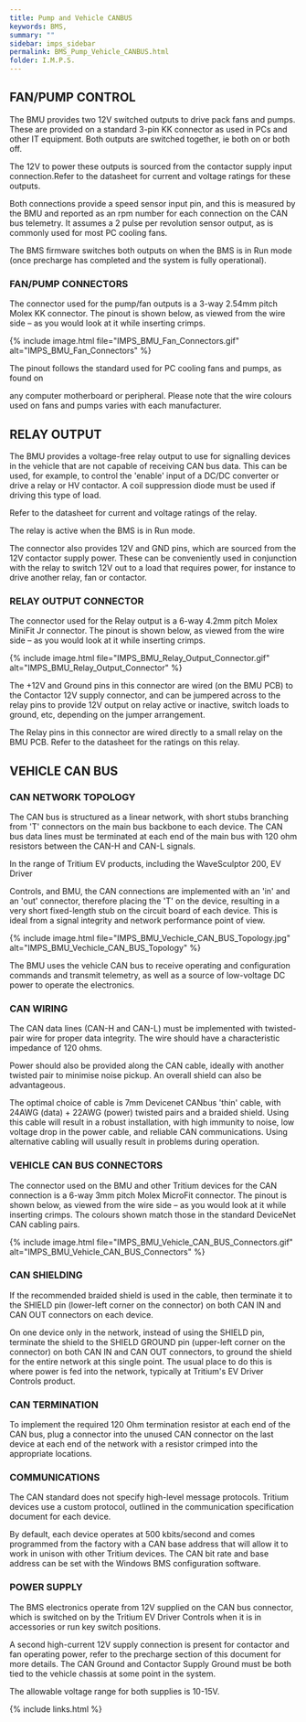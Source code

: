 ```yaml
---
title: Pump and Vehicle CANBUS
keywords: BMS, 
summary: ""
sidebar: imps_sidebar
permalink: BMS_Pump_Vehicle_CANBUS.html
folder: I.M.P.S.
---
```


## FAN/PUMP CONTROL
The BMU provides two 12V switched outputs to drive pack fans and pumps. These are provided on a standard 3-pin KK connector as used in PCs and other IT equipment.  Both outputs are switched together, ie both on or both off.

The 12V to power these outputs is sourced from the contactor supply input connection.Refer to the datasheet for current and voltage ratings for these outputs.

Both connections provide a speed sensor input pin, and this is measured by the BMU and reported as an rpm number for each connection on the CAN bus telemetry.  It assumes a 2 pulse per revolution sensor output, as is commonly used for most PC cooling fans.

The BMS firmware switches both outputs on when the BMS is in Run mode (once precharge has completed and the system is fully operational).

### FAN/PUMP CONNECTORS
The connector used for the pump/fan outputs is a 3-way 2.54mm pitch Molex KK connector.  The pinout is shown below, as viewed from the wire side – as you would look at it while inserting crimps. 

{% include image.html file="IMPS_BMU_Fan_Connectors.gif" alt="IMPS_BMU_Fan_Connectors" %}

The pinout follows the standard used for PC cooling fans and pumps, as found on

any computer motherboard or peripheral.  Please note that the wire colours used on fans and pumps varies with each manufacturer.

## RELAY OUTPUT
The BMU provides a voltage-free relay output to use for signalling devices in the vehicle that are not capable of receiving CAN bus data.  This can be used, for example, to control the 'enable' input of a DC/DC converter or drive a relay or HV contactor.   A coil suppression diode must be used if driving this type of load.

Refer to the datasheet for current and voltage ratings of the relay.

The relay is active when the BMS is in Run mode. 

The connector also provides 12V and GND pins, which are sourced from the 12V contactor supply power.  These can be conveniently used in conjunction with the relay to switch 12V out to a load that requires power, for instance to drive another relay, fan or contactor.

### RELAY OUTPUT CONNECTOR
The connector used for the Relay output is a 6-way 4.2mm pitch Molex MiniFit Jr connector.  The pinout is shown below, as viewed from the wire side – as you would look at it while inserting crimps. 

{% include image.html file="IMPS_BMU_Relay_Output_Connector.gif" alt="IMPS_BMU_Relay_Output_Connector" %}

The +12V and Ground pins in this connector are wired (on the BMU PCB) to the Contactor 12V supply connector, and can be jumpered across to the relay pins to provide 12V output on relay active or inactive, switch loads to ground, etc, depending on the jumper arrangement.

The Relay pins in this connector are wired directly to a small relay on the BMU PCB.  Refer to the datasheet for the ratings on this relay.

## VEHICLE CAN BUS
### CAN NETWORK TOPOLOGY
The CAN bus is structured as a linear network, with short stubs branching from 'T' connectors on the main bus backbone to each device.  The CAN bus data lines must be terminated at each end of the main bus with 120 ohm resistors between the CAN-H and CAN-L signals.

In the range of Tritium EV products, including the WaveSculptor 200, EV Driver

Controls, and BMU, the CAN connections are implemented with an 'in' and an 'out' connector, therefore placing the 'T' on the device, resulting in a very short fixed-length stub on the circuit board of each device.  This is ideal from a signal integrity and network performance point of view.

{% include image.html file="IMPS_BMU_Vechicle_CAN_BUS_Topology.jpg" alt="IMPS_BMU_Vechicle_CAN_BUS_Topology" %}

The BMU uses the vehicle CAN bus to receive operating and configuration commands and transmit telemetry, as well as a source of low-voltage DC power to operate the electronics.

### CAN WIRING
The CAN data lines (CAN-H and CAN-L) must be implemented with twisted-pair wire for proper data integrity.  The wire should have a characteristic impedance of 120 ohms. 

Power should also be provided along the CAN cable, ideally with another twisted pair to minimise noise pickup.  An overall shield can also be advantageous. 

The optimal choice of cable is 7mm Devicenet CANbus 'thin' cable, with 24AWG (data) + 22AWG (power) twisted pairs and a braided shield.  Using this cable will result in a robust installation, with high immunity to noise, low voltage drop in the power cable, and reliable CAN communications.  Using alternative cabling will usually result in problems during operation.

### VEHICLE CAN BUS CONNECTORS
The connector used on the BMU and other Tritium devices for the CAN connection is a 6-way 3mm pitch Molex MicroFit connector.  The pinout is shown below, as viewed from the wire side – as you would look at it while inserting crimps.  The colours shown match those in the standard DeviceNet CAN cabling pairs.

{% include image.html file="IMPS_BMU_Vehicle_CAN_BUS_Connectors.gif" alt="IMPS_BMU_Vehicle_CAN_BUS_Connectors" %}

### CAN SHIELDING
If the recommended braided shield is used in the cable, then terminate it to the SHIELD pin (lower-left corner on the connector) on both CAN IN and CAN OUT connectors on each device. 

On one device only in the network, instead of using the SHIELD pin, terminate the shield to the SHIELD GROUND pin (upper-left corner on the connector) on both CAN IN and CAN OUT connectors, to ground the shield for the entire network at this single point.  The usual place to do this is where power is fed into the network, typically at Tritium's EV Driver Controls product.

### CAN TERMINATION
To implement the required 120 Ohm termination resistor at each end of the CAN bus, plug a connector into the unused CAN connector on the last device at each end of the network with a resistor crimped into the appropriate locations.

### COMMUNICATIONS
The CAN standard does not specify high-level message protocols. Tritium devices use a custom protocol, outlined in the communication specification document for each device.

By default, each device operates at 500 kbits/second and comes programmed from the factory with a CAN base address that will allow it to work in unison with other Tritium devices. The CAN bit rate and base address can be set with the Windows BMS configuration software.

### POWER SUPPLY
The BMS electronics operate from 12V supplied on the CAN bus connector, which is switched on by the Tritium EV Driver Controls when it is in accessories or run key switch positions. 

A second high-current 12V supply connection is present for contactor and fan operating power, refer to the precharge section of this document for more details.  The CAN Ground and Contactor Supply Ground must be both tied to the vehicle chassis at some point in the system.

The allowable voltage range for both supplies is 10-15V.



{% include links.html %}
